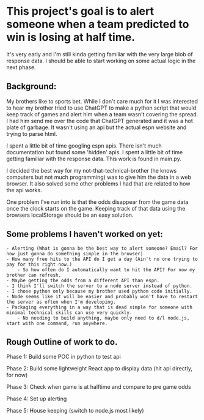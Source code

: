 # This project's goal is to alert someone when a team predicted to win is losing at half time.

It's very early and I'm still kinda getting familiar with the very large blob of response data. 
I should be able to start working on some actual logic in the next phase. 

## Background: 

My brothers like to sports bet. While I don't care much for it
I was interested to hear my brother tried to use ChatGPT to make a python script 
that would keep track of games and alert him when a team wasn't covering the spread.
I had him send me over the code that ChatGPT generated and it was a hot plate of garbage.
It wasn't using an api but the actual espn website and trying to parse html.

I spent a little bit of time googling espn apis. There isn't much documentation but found some
'hidden' apis. I spent a little bit of time getting familiar with the response data. This work is found in main.py.

I decided the best way for my not-that-technical-brother (he knows computers but not much programming) was to 
give him the data in a web browser. It also solved some other problems I had that are related to how the api works.

One problem I've run into is that the odds disappear from the game data once the clock starts on the game. 
Keeping track of that data using the browsers localStorage should be an easy solution.

## Some problems I haven't worked on yet:
    - Alerting (What is gonna be the best way to alert someone? Email? For now just gonna do something simple in the browser)
    - How many free hits to the API do I get a day (Ain't no one trying to pay for this right now.)
        - So how often do I automatically want to hit the API? For now my brother can refresh.
    - Maybe getting the odds from a different API than espn.
    - I think I'll switch the server to a node server instead of python. 
    - I chose python only because my brother used python code initially.
    - Node seems like it will be easier and probably won't have to restart the server as often when I'm developing. 
    - Packaging everything in a way that is dead simple for someone with minimal technical skills can use very quickly. 
        - No needing to build anything, maybe only need to d/l node.js, start with one command, run anywhere. 

## Rough Outline of work to do.

Phase 1: Build some POC in python to test api

Phase 2: Build some lightweight React app to display data (hit api directly, for now)

Phase 3: Check when game is at halftime and compare to pre game odds

Phase 4: Set up alerting

Phase 5: House keeping (switch to node.js most likely)
